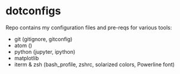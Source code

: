 # dotconfigs
Repo contains my configuration files and pre-reqs for various tools:

* git (gitignore, gitconfig)
* atom ()
* python (jupyter, ipython)
* matplotlib
* iterm & zsh (bash_profile, zshrc, solarized colors, Powerline font)

